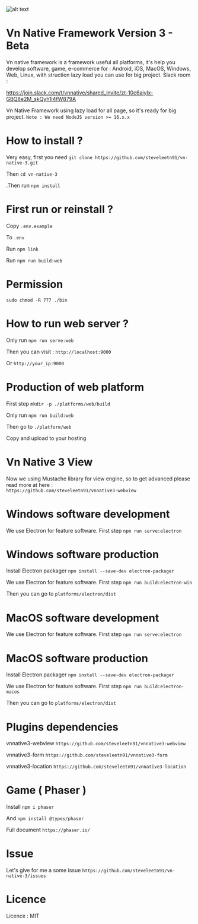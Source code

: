 ![alt text](https://vnnativeframework.club/assets/images/logo.png)
# Vn Native Framework Version 3 - Beta

Vn native framework is a framework useful all platforms, it's help you develop software, game, e-commerce for : 
Android, iOS, MacOS, Windows, Web, Linux, with struction lazy load you can use for big project. Slack room : 

https://join.slack.com/t/vnnative/shared_invite/zt-10c6aiylx-GBQ8e2M_skQyh1i4fW879A

Vn Native Framework using lazy load for all page, so it's ready for big project. 
    `Note : We need NodeJS version >= 16.x.x`

# How to install ? 
Very easy, first you need 
    `git clone https://github.com/steveleetn91/vn-native-3.git`

Then
    `cd vn-native-3`

.Then run 
    `npm install`

# First run or reinstall ?
Copy 
    `.env.example`

To
    `.env`

Run 
    `npm link`

Run 
    `npm run build:web`

# Permission

`sudo chmod -R 777 ./bin`

# How to run web server ?

Only run 
    `npm run serve:web`    

Then you can visit : 
    `http://localhost:9000`

Or
    `http://your_ip:9000`

# Production of web platform

First step 
    `mkdir -p ./platforms/web/build`

Only run 
    `npm run build:web`

Then go to 
    `./platform/web`

Copy and upload to your hosting

# Vn Native 3 View

Now we using Mustache library for view engine, so to get advanced please read more at here :  
    `https://github.com/steveleetn91/vnnative3-webview`

# Windows software development

We use Electron for feature software. First step 
    `npm run serve:electron`

# Windows software production
Install Electron packager
    `npm install --save-dev electron-packager`

We use Electron for feature software. First step
    `npm run build:electron-win`

Then you can go to
    `platforms/electron/dist`

# MacOS software development

We use Electron for feature software. First step 
    `npm run serve:electron`

# MacOS software production
Install Electron packager
    `npm install --save-dev electron-packager`

We use Electron for feature software. First step
    `npm run build:electron-macos`

Then you can go to
    `platforms/electron/dist`    

# Plugins dependencies 
vnnative3-webview
    `https://github.com/steveleetn91/vnnative3-webview`

vnnative3-form
    `https://github.com/steveleetn91/vnnative3-form`

vnnative3-location
    `https://github.com/steveleetn91/vnnative3-location`

# Game ( Phaser )

Install 
    `npm i phaser`

And
    `npm install @types/phaser`

Full document 
    `https://phaser.io/`

# Issue

Let's give for me a some issue
    `https://github.com/steveleetn91/vn-native-3/issues`

# Licence 
Licence : MIT
